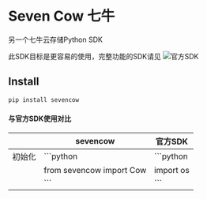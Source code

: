 # Seven Cow 七牛

另一个七牛云存储Python SDK

此SDK目标是更容易的使用，完整功能的SDK请见 ![官方SDK](https://github.com/qiniu/python-sdk)

## Install

```bash
pip install sevencow
```

#### 与官方SDK使用对比

|      |sevencow|官方SDK|
|------|--------|-------|
|初始化|```python               |```python
|      |from sevencow import Cow|import os
|      |```                     |```


